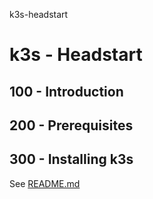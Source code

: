 k3s-headstart
# k3s - Headstart

## 100 - Introduction

## 200 - Prerequisites

## 300 - Installing k3s

See [README.md](./300/README.md)
